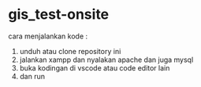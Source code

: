 ﻿# gis_test-onsite

cara menjalankan kode :
1. unduh atau clone repository ini
2. jalankan xampp dan nyalakan apache dan juga mysql
3. buka kodingan di vscode atau code editor lain
4. dan run
